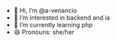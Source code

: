 - 👋 Hi, I’m @a-venancio
- 👀 I’m interested in backend and ia
- 🌱 I’m currently learning php
- 😄 Pronouns: she/her
